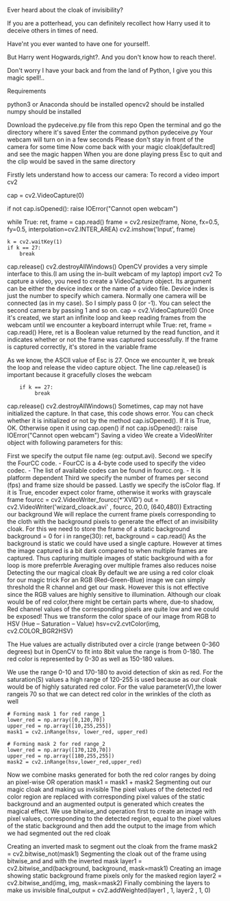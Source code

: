 Ever heard about the cloak of invisibility? 

If you are a potterhead, you can definitely recollect how Harry used it to deceive others in times of need.

Have'nt you ever wanted to have one for yourself!.

But Harry went Hogwards,right?. And you don't know how to reach there!.

Don't worry I have your back and from the land of Python, I give you this magic spell!..


Requirements

python3 or Anaconda should be installed
opencv2 should be installed
numpy should be installed

Download the pydeceive.py file from this repo
Open the terminal and go the directory where it's saved
Enter the command python pydeceive.py
Your webcam will turn on in a few seconds
Please don't stay in front of the camera for some time
Now come back with your magic cloak[default:red] and see the magic happen
When you are done playing press Esc to quit and the clip would be saved in the same directory

Firstly lets understand how to access our camera:
To record a video
import cv2

cap = cv2.VideoCapture(0)

if not cap.isOpened():
    raise IOError("Cannot open webcam")

while True:
    ret, frame = cap.read()
    frame = cv2.resize(frame, None, fx=0.5, fy=0.5, interpolation=cv2.INTER_AREA)
    cv2.imshow('Input', frame)

    k = cv2.waitKey(1)
    if k == 27:
        break

cap.release()
cv2.destroyAllWindows()
OpenCV provides a very simple interface to this.(I am using the in-built webcam of my laptop)
import cv2
To capture a video, you need to create a VideoCapture object. Its argument can be either the device index or the name of a video file. Device index is just the number to specify which camera. Normally one camera will be connected (as in my case). So I simply pass 0 (or -1). You can select the second camera by passing 1 and so on.
cap = cv2.VideoCapture(0)
Once it's created, we start an infinite loop and keep reading frames from the webcam until we encounter a keyboard interrupt
while True:
    ret, frame = cap.read()
Here, ret is a Boolean value returned by the read function, and it indicates whether or not the frame was captured successfully. If the frame is captured correctly, it's stored in the variable frame

As we know, the ASCII value of Esc is 27. Once we encounter it, we break the loop and release the video capture object. The line cap.release() is important because it gracefully closes the webcam

        if k == 27:
             break

cap.release()
cv2.destroyAllWindows()
Sometimes, cap may not have initialized the capture. In that case, this code shows error. You can check whether it is initialized or not by the method cap.isOpened(). If it is True, OK. Otherwise open it using cap.open()
if not cap.isOpened():
    raise IOError("Cannot open webcam")
Saving a video 
We create a VideoWriter object with following parameters for this:

First we specify the output file name (eg: output.avi).
Second we specify the FourCC code. - FourCC is a 4-byte code used to specify the video codec. - The list of available codes can be found in fourcc.org. - It is platform dependent
Third we specify the number of frames per second (fps) and frame size should be passed.
Lastly we specify the isColor flag. If it is True, encoder expect color frame, otherwise it works with grayscale frame
fourcc = cv2.VideoWriter_fourcc(*'XVID')
out = cv2.VideoWriter('wizard_cloack.avi' , fourcc, 20.0, (640,480))
Extracting our background 
We will replace the current frame pixels corresponding to the cloth with the background pixels to generate the effect of an invisibility cloak. For this we need to store the frame of a static background
background = 0
for i in range(30):
    ret, background = cap.read()
As the background is static we could have used a single capture.
However at times the image captured is a bit dark compared to when multiple frames are captured.
Thus capturing multiple images of static background with a for loop is more preferrble
Averaging over multiple frames also reduces noise
Detecting the our magical cloak 
By default we are using a red color cloak for our magic trick
For an RGB (Red-Green-Blue) image we can simply threshold the R channel and get our mask.
However this is not effective since the RGB values are highly sensitive to illumination.
Although our cloak would be of red color,there might be certain parts where, due-to shadow, Red channel values of the corresponding pixels are quite low and we could be exposed!
Thus we transform the color space of our image from RGB to HSV (Hue – Saturation – Value)
    hsv=cv2.cvtColor(img, cv2.COLOR_BGR2HSV)

The Hue values are actually distributed over a circle (range between 0-360 degrees) but in OpenCV to fit into 8bit value the range is from 0-180. The red color is represented by 0-30 as well as 150-180 values.

We use the range 0-10 and 170-180 to avoid detection of skin as red. For the saturation(S) values a high range of 120-255 is used because as our cloak would be of highly saturated red color. For the value parameter(V),the lower rangeis 70 so that we can detect red color in the wrinkles of the cloth as well

    
    # Forming mask 1 for red range_1
    lower_red = np.array([0,120,70])
    upper_red = np.array([10,255,255])
    mask1 = cv2.inRange(hsv, lower_red, upper_red)
 
    # Forming mask 2 for red range_2
    lower_red = np.array([170,120,70])
    upper_red = np.array([180,255,255])
    mask2 = cv2.inRange(hsv,lower_red,upper_red)
Now we combine masks generated for both the red color ranges by doing an pixel-wise OR operation
    mask1 = mask1 + mask2 
Segmenting out our magic cloak and making us invisible
The pixel values of the detected red color region are replaced with corresponding pixel values of the static background and an augmented output is generated which creates the magical effect. We use bitwise_and operation first to create an image with pixel values, corresponding to the detected region, equal to the pixel values of the static background and then add the output to the image from which we had segmented out the red cloak

Creating an inverted mask to segment out the cloak from the frame
    mask2 = cv2.bitwise_not(mask1)
Segmenting the cloak out of the frame using bitwise_and and with the inverted mask
   layer1 = cv2.bitwise_and(background, background, mask=mask1)
Creating an image showing static background frame pixels only for the masked region
  layer2 = cv2.bitwise_and(img, img, mask=mask2)
Finally combining the layers to make us invisible
final_output = cv2.addWeighted(layer1 , 1, layer2 , 1, 0)

